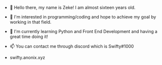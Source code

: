 - 👋 Hello there, my name is Zeke! I am almost sixteen years old.
- 👀 I'm interested in programming/coding and hope to achieve my goal by working in that field.
- 🌱 I'm currently learning Python and Front End Development and having a great time doing it!
- 📫 You can contact me through discord which is Swifty#1000

- swifty.anonix.xyz
